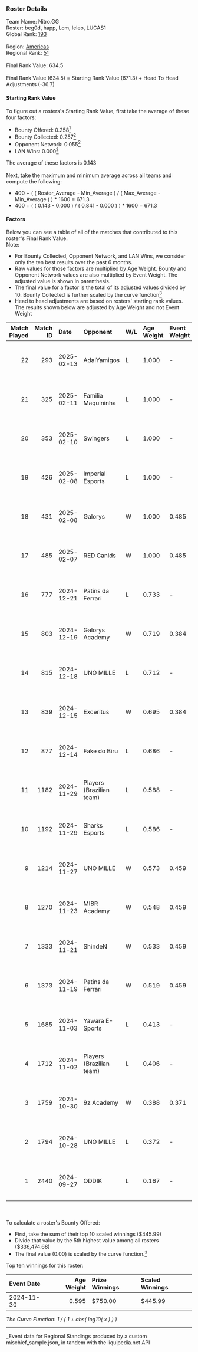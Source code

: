 ### Roster Details<br />
Team Name: Nitro.GG<br />
Roster: beg0d, happ, Lcm, leleo, LUCAS1<br />
Global Rank: [193](../../standings_global_2025_03_01.md)<br />
<br />
Region: [Americas]( ../../standings_americas_2025_03_01.md)<br />
Regional Rank: [51]( ../../standings_americas_2025_03_01.md)<br />
<br />
Final Rank Value:  634.5<br />
<br />
Final Rank Value (634.5) = Starting Rank Value (671.3) + Head To Head Adjustments (-36.7)<br />

#### Starting Rank Value<br />
To figure out a rosters's Starting Rank Value, first take the average of these four factors:<br />
- Bounty Offered: 0.258[<sup>1</sup>](#table2)
- Bounty Collected: 0.257[<sup>2</sup>](#table1)
- Opponent Network: 0.055[<sup>2</sup>](#table1)
- LAN Wins: 0.000[<sup>2</sup>](#table1)

The average of these factors is 0.143<br />
<br />
Next, take the maximum and minimum average across all teams and compute the following:<br />
- 400 + ( ( Roster_Average - Min_Average ) / ( Max_Average - Min_Average ) ) * 1600 = 671.3
- 400 + ( ( 0.143 - 0.000 ) / ( 0.841 - 0.000 ) ) * 1600 = 671.3


#### Factors<br />
Below you can see a table of all of the matches that contributed to this roster's Final Rank Value.<br />
Note:<br />

- For Bounty Collected, Opponent Network, and LAN Wins, we consider only the ten best results over the past 6 months.
- Raw values for those factors are multiplied by Age Weight. Bounty and Opponent Network values are also multiplied by Event Weight. The adjusted value is shown in parenthesis.
- The final value for a factor is the total of its adjusted values divided by 10. Bounty Collected is further scaled by the curve function[<sup>3</sup>](#curveFunction)
- Head to head adjustments are based on rosters' starting rank values. The results shown below are adjusted by Age Weight and not Event Weight
<span id="table1"></span><br />


| Match Played | Match ID | Date       | Opponent                 | W/L | Age Weight | Event Weight | Bounty Collected | Opponent Network | LAN Wins  | H2H Adj. | Roster                              |
| -: | -: | :- | :- | :- | :- | :- | :- | :- | :- | -: | :- |
|           22 |      293 | 2025-02-13 | AdalYamigos              | L   | 1.000      | -            | -                | -                | -         |   -11.07 | beg0d, happ, Lcm, leleo, LUCAS1     |
|           21 |      325 | 2025-02-11 | Familia Maquininha       | L   | 1.000      | -            | -                | -                | -         |   -16.50 | beg0d, happ, Lcm, leleo, LUCAS1     |
|           20 |      353 | 2025-02-10 | Swingers                 | L   | 1.000      | -            | -                | -                | -         |   -15.13 | beg0d, happ, Lcm, leleo, LUCAS1     |
|           19 |      426 | 2025-02-08 | Imperial Esports         | L   | 1.000      | -            | -                | -                | -         |    -3.09 | beg0d, happ, Lcm, leleo, LUCAS1     |
|           18 |      431 | 2025-02-08 | Galorys                  | W   | 1.000      | 0.485        | 0.000 (0.000)    | 0.060 (0.029)    | 0 (0.000) |     5.81 | beg0d, happ, Lcm, leleo, LUCAS1     |
|           17 |      485 | 2025-02-07 | RED Canids               | W   | 1.000      | 0.485        | 0.020 (0.010)    | 0.248 (0.120)    | 0 (0.000) |    24.45 | beg0d, happ, Lcm, leleo, LUCAS1     |
|           16 |      777 | 2024-12-21 | Patins da Ferrari        | L   | 0.733      | -            | -                | -                | -         |   -15.33 | beg0d, happ, Lcm, leleo, LUCAS1     |
|           15 |      803 | 2024-12-19 | Galorys Academy          | W   | 0.719      | 0.384        | 0.000 (0.000)    | 0.042 (0.012)    | 0 (0.000) |     4.14 | beg0d, happ, Lcm, leleo, LUCAS1     |
|           14 |      815 | 2024-12-18 | UNO MILLE                | L   | 0.712      | -            | -                | -                | -         |   -10.40 | beg0d, happ, Lcm, leleo, LUCAS1     |
|           13 |      839 | 2024-12-15 | Exceritus                | W   | 0.695      | 0.384        | 0.000 (0.000)    | 0.184 (0.049)    | 0 (0.000) |     8.88 | beg0d, happ, Lcm, leleo, LUCAS1     |
|           12 |      877 | 2024-12-14 | Fake do Biru             | L   | 0.686      | -            | -                | -                | -         |   -14.43 | beg0d, happ, Lcm, leleo, LUCAS1     |
|           11 |     1182 | 2024-11-29 | Players (Brazilian team) | L   | 0.588      | -            | -                | -                | -         |    -7.74 | beg0d, happ, Lcm, leleo, nolkz      |
|           10 |     1192 | 2024-11-29 | Sharks Esports           | L   | 0.586      | -            | -                | -                | -         |    -2.55 | beg0d, happ, Lcm, leleo, nolkz      |
|            9 |     1214 | 2024-11-27 | UNO MILLE                | W   | 0.573      | 0.459        | 0.006 (0.002)    | 0.404 (0.106)    | 0 (0.000) |     9.69 | beg0d, happ, Lcm, leleo, nolkz      |
|            8 |     1270 | 2024-11-23 | MIBR Academy             | W   | 0.548      | 0.459        | 0.001 (0.000)    | 0.328 (0.083)    | 0 (0.000) |     8.33 | beg0d, happ, Lcm, leleo, nolkz      |
|            7 |     1333 | 2024-11-21 | ShindeN                  | W   | 0.533      | 0.459        | 0.005 (0.001)    | 0.377 (0.092)    | 0 (0.000) |     8.94 | beg0d, happ, Lcm, leleo, nolkz      |
|            6 |     1373 | 2024-11-19 | Patins da Ferrari        | W   | 0.519      | 0.459        | 0.000 (0.000)    | 0.115 (0.027)    | 0 (0.000) |     4.90 | beg0d, happ, Lcm, leleo, nolkz      |
|            5 |     1685 | 2024-11-03 | Yawara E-Sports          | L   | 0.413      | -            | -                | -                | -         |    -6.74 | beg0d, happ, leleo, nolkz, talkzyn  |
|            4 |     1712 | 2024-11-02 | Players (Brazilian team) | L   | 0.406      | -            | -                | -                | -         |    -5.39 | beg0d, happ, leleo, nolkz, talkzyn  |
|            3 |     1759 | 2024-10-30 | 9z Academy               | W   | 0.388      | 0.371        | 0.000 (0.000)    | 0.210 (0.030)    | 0 (0.000) |     3.73 | beg0d, happ, leleo, nolkz, talkzyn  |
|            2 |     1794 | 2024-10-28 | UNO MILLE                | L   | 0.372      | -            | -                | -                | -         |    -5.48 | beg0d, happ, leleo, nolkz, talkzyn  |
|            1 |     2440 | 2024-09-27 | ODDIK                    | L   | 0.167      | -            | -                | -                | -         |    -1.77 | beg0d, cerolzin, happ, leleo, nolkz |

<br />
<span id="table2"></span><br />
To calculate a roster's Bounty Offered:<br />

- First, take the sum of their top 10 scaled winnings ($445.99)
- Divide that value by the 5th highest value among all rosters ($336,474.68)
- The final value (0.00) is scaled by the curve function.[<sup>3</sup>](#curveFunction)

Top ten winnings for this roster:<br />

| Event Date | Age Weight | Prize Winnings | Scaled Winnings |
| :- | -: | :- | :- |
| 2024-11-30 |      0.595 | $750.00        | $445.99         |


<span id="curveFunction"></span>_The Curve Function: 1 / ( 1 + abs( log10( x ) ) )_<br />

---
_Event data for Regional Standings produced by a custom mischief_sample.json, in tandem with the liquipedia.net API<br />

